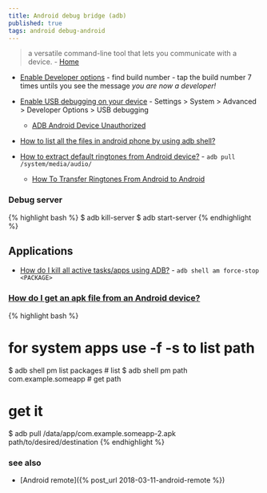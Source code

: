 ```yaml
---
title: Android debug bridge (adb)
published: true
tags: android debug-android
---
```

>  a versatile command-line tool that lets you communicate with a device.  - [Home](https://developer.android.com/tools/adb)

- [Enable Developer options](https://developer.android.com/studio/debug/dev-options#enable) - find build number - tap the build number 7 times untils you see the message _you are now a developer!_
- [Enable USB debugging on your device](https://developer.android.com/studio/debug/dev-options#Enable-debugging) - Settings > System > Advanced > Developer Options > USB debugging
	- [ADB Android Device Unauthorized](https://stackoverflow.com/questions/23081263/adb-android-device-unauthorized)
- [How to list all the files in android phone by using adb shell?](https://stackoverflow.com/questions/16796432/how-to-list-all-the-files-in-android-phone-by-using-adb-shell)

- [How to extract default ringtones from Android device?](https://android.stackexchange.com/questions/183455/how-to-extract-default-ringtones-from-android-device) - `adb pull /system/media/audio/`
	- [How To Transfer Ringtones From Android to Android ](https://mobiletrans.wondershare.com/android-transfer/transfer-ringtones-from-android-to-android.html)

### Debug server
{% highlight bash %}
$ adb kill-server
$ adb start-server
{% endhighlight %}

## Applications
- [How do I kill all active tasks/apps using ADB?](https://stackoverflow.com/a/38845817/51386) - `adb shell am force-stop <PACKAGE>`

### [How do I get an apk file from an Android device?](https://stackoverflow.com/questions/4032960/how-do-i-get-an-apk-file-from-an-android-device)
{% highlight bash %}
# for system apps use -f -s to list path
$ adb shell pm list packages             # list
$ adb shell pm path com.example.someapp  # get path
# get it
$ adb pull /data/app/com.example.someapp-2.apk path/to/desired/destination
{% endhighlight %}


### see also
- [Android remote]({% post_url 2018-03-11-android-remote %})
